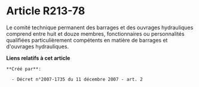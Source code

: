 # Article R213-78

Le comité technique permanent des barrages et des ouvrages hydrauliques comprend entre huit et douze membres, fonctionnaires
ou personnalités qualifiées particulièrement compétents en matière de barrages et d'ouvrages hydrauliques.

**Liens relatifs à cet article**

	**Créé par**:

	  - Décret n°2007-1735 du 11 décembre 2007 - art. 2
